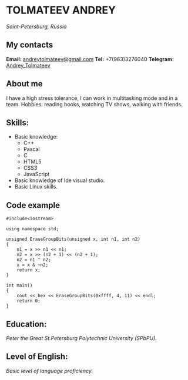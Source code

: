 # TOLMATEEV ANDREY #

*Saint-Petersburg, Russia*

## My contacts ##


**Email:** andreytolmateev@gmail.com
**Tel:** +7(963)3276040
**Telegram:** [Andrey_Tolmateev](https://t.me/Andrey_Tolmateev)

## About me ##
I have a high stress tolerance, I can work in multitasking mode and in a team. Hobbies: reading books, watching TV shows, walking with friends.

## Skills: ##
* Basic knowledge: 
    * C++
    * Pascal
    * C
    * HTML5
    * CSS3
    * JavaScript
* Basic knowledge of Ide visual studio.
* Basic Linux skills.

## Code example ##
```
#include<iostream>

using namespace std;

unsigned EraseGroupBits(unsigned x, int n1, int n2)
{
	n1 = x >> n1 << n1;                  			 
	n2 = x >> (n2 + 1) << (n2 + 1);
	n2 = n1 ^ n2;
	x = x & ~n2;
	return x;
}

int main() 
{
	cout << hex << EraseGroupBits(0xffff, 4, 11) << endl;
	return 0;
}
```

## Education: ## 
*Peter the Great St.Petersburg Polytechnic University (SPbPU).*

## Level of English: ## 
*Basic level of language proficiency.*

